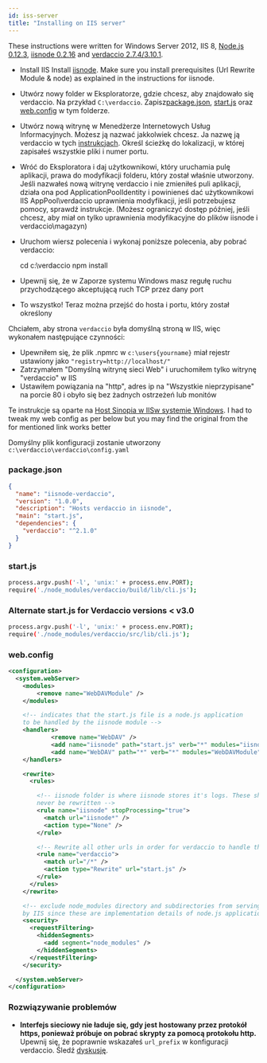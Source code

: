 ```yaml
---
id: iss-server
title: "Installing on IIS server"
---
```

These instructions were written for Windows Server 2012, IIS 8, [Node.js 0.12.3](https://nodejs.org/), [iisnode 0.2.16](https://github.com/tjanczuk/iisnode) and [verdaccio 2.7.4/3.10.1](https://github.com/verdaccio/verdaccio).

- Install IIS Install [iisnode](https://github.com/tjanczuk/iisnode). Make sure you install prerequisites (Url Rewrite Module & node) as explained in the instructions for iisnode.
- Utwórz nowy folder w Eksploratorze, gdzie chcesz, aby znajdowało się verdaccio. Na przykład `C:\verdaccio`. Zapisz[package.json](#packagejson), [start.js](#startjs) oraz [web.config](#webconfig) w tym folderze.
- Utwórz nową witrynę w Menedżerze Internetowych Usług Informacyjnych. Możesz ją nazwać jakkolwiek chcesz. Ja nazwę ją verdaccio w tych [instrukcjach](http://www.iis.net/learn/manage/configuring-security/application-pool-identities). Określ ścieżkę do lokalizacji, w której zapisałeś wszystkie pliki i numer portu.
- Wróć do Eksploratora i daj użytkownikowi, który uruchamia pulę aplikacji, prawa do modyfikacji folderu, który został właśnie utworzony. Jeśli nazwałeś nową witrynę verdaccio i nie zmieniłeś puli aplikacji, działa ona pod ApplicationPoolIdentity i powinieneś dać użytkownikowi IIS AppPool\verdaccio uprawnienia modyfikacji, jeśli potrzebujesz pomocy, sprawdź instrukcje. (Możesz ograniczyć dostęp później, jeśli chcesz, aby miał on tylko uprawnienia modyfikacyjne do plików iisnode i verdaccio\magazyn)
- Uruchom wiersz polecenia i wykonaj poniższe polecenia, aby pobrać verdaccio:

    cd c:\verdaccio
    npm install
    

- Upewnij się, że w Zaporze systemu Windows masz regułę ruchu przychodzącego akceptującą ruch TCP przez dany port
- To wszystko! Teraz można przejść do hosta i portu, który został określony

Chciałem, aby strona `verdaccio` była domyślną stroną w IIS, więc wykonałem następujące czynności:

- Upewniłem się, że plik .npmrc w `c:\users{yourname}` miał rejestr ustawiony jako `"registry=http://localhost/"`
- Zatrzymałem "Domyślną witrynę sieci Web" i uruchomiłem tylko witrynę "verdaccio" w IIS
- Ustawiłem powiązania na "http", adres ip na "Wszystkie nieprzypisane" na porcie 80 i obyło się bez żadnych ostrzeżeń lub monitów

Te instrukcje są oparte na [Host Sinopia w IISw systemie Windows](https://gist.github.com/HCanber/4dd8409f79991a09ac75). I had to tweak my web config as per below but you may find the original from the for mentioned link works better

Domyślny plik konfiguracji zostanie utworzony `c:\verdaccio\verdaccio\config.yaml`

### package.json

```json
{
  "name": "iisnode-verdaccio",
  "version": "1.0.0",
  "description": "Hosts verdaccio in iisnode",
  "main": "start.js",
  "dependencies": {
    "verdaccio": "^2.1.0"
  }
}
```

### start.js

```bash
process.argv.push('-l', 'unix:' + process.env.PORT);
require('./node_modules/verdaccio/build/lib/cli.js');
```

### Alternate start.js for Verdaccio versions < v3.0

```bash
process.argv.push('-l', 'unix:' + process.env.PORT);
require('./node_modules/verdaccio/src/lib/cli.js');
```

### web.config

```xml
<configuration>
  <system.webServer>
    <modules>
        <remove name="WebDAVModule" />
    </modules>

    <!-- indicates that the start.js file is a node.js application
    to be handled by the iisnode module -->
    <handlers>
            <remove name="WebDAV" />
            <add name="iisnode" path="start.js" verb="*" modules="iisnode" resourceType="Unspecified" requireAccess="Execute" />
            <add name="WebDAV" path="*" verb="*" modules="WebDAVModule" resourceType="Unspecified" requireAccess="Execute" />
    </handlers>

    <rewrite>
      <rules>

        <!-- iisnode folder is where iisnode stores it's logs. These should
        never be rewritten -->
        <rule name="iisnode" stopProcessing="true">
          <match url="iisnode*" />
          <action type="None" />
        </rule>

        <!-- Rewrite all other urls in order for verdaccio to handle these -->
        <rule name="verdaccio">
          <match url="/*" />
          <action type="Rewrite" url="start.js" />
        </rule>
      </rules>
    </rewrite>

    <!-- exclude node_modules directory and subdirectories from serving
    by IIS since these are implementation details of node.js applications -->
    <security>
      <requestFiltering>
        <hiddenSegments>
          <add segment="node_modules" />
        </hiddenSegments>
      </requestFiltering>
    </security>

  </system.webServer>
</configuration>
```

### Rozwiązywanie problemów

- **Interfejs sieciowy nie ładuje się, gdy jest hostowany przez protokół https, ponieważ próbuje on pobrać skrypty za pomocą protokołu http.**  
    Upewnij się, że poprawnie wskazałeś `url_prefix` w konfiguracji verdaccio. Śledź [dyskusję](https://github.com/verdaccio/verdaccio/issues/622).